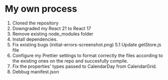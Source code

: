 # My own process

1. Cloned the repository
2. Downgraded my React 21 to React 17
3. Remove existing node_modules folder
4. Install dependencies.
5. Fix existing bugs (initial-errors-screenshot.png)
   5.1 Update getStore.js file
6. Configure my Prettier settings to format correctly the files according to the existing ones on the repo and succesfully compile.
7. Fix the properties' types passed to CalendarDay from CalendarGrid.
8. Debbug manifest.json

